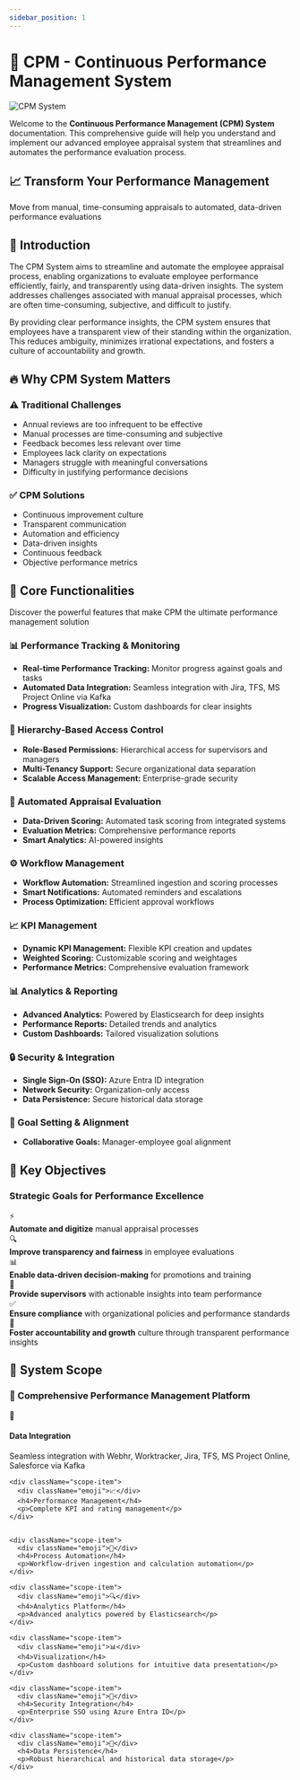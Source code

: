 ```yaml
---
sidebar_position: 1
---
```


# 🚀 CPM - Continuous Performance Management System

<div className="intro-hero">
  <img src="/cpm-documentation/img/docusaurus.png" alt="CPM System" />
</div>

Welcome to the **Continuous Performance Management (CPM) System** documentation. This comprehensive guide will help you understand and implement our advanced employee appraisal system that streamlines and automates the performance evaluation process.

<div className="intro-banner">
  <h2>📈 Transform Your Performance Management</h2>
  <p>
    Move from manual, time-consuming appraisals to automated, data-driven performance evaluations
  </p>
</div>

## 🎯 Introduction

The CPM System aims to streamline and automate the employee appraisal process, enabling organizations to evaluate employee performance efficiently, fairly, and transparently using data-driven insights. The system addresses challenges associated with manual appraisal processes, which are often time-consuming, subjective, and difficult to justify.

By providing clear performance insights, the CPM system ensures that employees have a transparent view of their standing within the organization. This reduces ambiguity, minimizes irrational expectations, and fosters a culture of accountability and growth.

## 🔥 Why CPM System Matters

<div className="intro-grid">
  <div className="intro-card">
    <h3>⚠️ Traditional Challenges</h3>
    <ul>
      <li>Annual reviews are too infrequent to be effective</li>
      <li>Manual processes are time-consuming and subjective</li>
      <li>Feedback becomes less relevant over time</li>
      <li>Employees lack clarity on expectations</li>
      <li>Managers struggle with meaningful conversations</li>
      <li>Difficulty in justifying performance decisions</li>
    </ul>
  </div>
  <div className="intro-card-green">
    <h3>✅ CPM Solutions</h3>
    <ul>
      <li>Continuous improvement culture</li>
      <li>Transparent communication</li>
      <li>Automation and efficiency</li>
      <li>Data-driven insights</li>
      <li>Continuous feedback</li>
      <li>Objective performance metrics</li>
    </ul>
  </div>
</div>

## 🎯 Core Functionalities

<div className="intro-center">
  <p className="intro-description">
    Discover the powerful features that make CPM the ultimate performance management solution
  </p>
</div>

<div className="intro-grid-large">

<div className="intro-card-white">
  <h3 className="blue">📊 Performance Tracking & Monitoring</h3>
  <ul>
    <li><strong>Real-time Performance Tracking:</strong> Monitor progress against goals and tasks</li>
    <li><strong>Automated Data Integration:</strong> Seamless integration with Jira, TFS, MS Project Online via Kafka</li>
    <li><strong>Progress Visualization:</strong> Custom dashboards for clear insights</li>
  </ul>
</div>

<div className="intro-card-white">
  <h3 className="green">🔐 Hierarchy-Based Access Control</h3>
  <ul>
    <li><strong>Role-Based Permissions:</strong> Hierarchical access for supervisors and managers</li>
    <li><strong>Multi-Tenancy Support:</strong> Secure organizational data separation</li>
    <li><strong>Scalable Access Management:</strong> Enterprise-grade security</li>
  </ul>
</div>

<div className="intro-card-white">
  <h3 className="red">🤖 Automated Appraisal Evaluation</h3>
  <ul>
    <li><strong>Data-Driven Scoring:</strong> Automated task scoring from integrated systems</li>
    <li><strong>Evaluation Metrics:</strong> Comprehensive performance reports</li>
    <li><strong>Smart Analytics:</strong> AI-powered insights</li>
  </ul>
</div>

<div className="intro-card-white">
  <h3 className="purple">⚙️ Workflow Management</h3>
  <ul>
    <li><strong>Workflow Automation:</strong> Streamlined ingestion and scoring processes</li>
    <li><strong>Smart Notifications:</strong> Automated reminders and escalations</li>
    <li><strong>Process Optimization:</strong> Efficient approval workflows</li>
  </ul>
</div>

<div className="intro-card-white">
  <h3 className="orange">📈 KPI Management</h3>
  <ul>
    <li><strong>Dynamic KPI Management:</strong> Flexible KPI creation and updates</li>
    <li><strong>Weighted Scoring:</strong> Customizable scoring and weightages</li>
    <li><strong>Performance Metrics:</strong> Comprehensive evaluation framework</li>
  </ul>
</div>

<div className="intro-card-white">
  <h3 className="teal">📊 Analytics & Reporting</h3>
  <ul>
    <li><strong>Advanced Analytics:</strong> Powered by Elasticsearch for deep insights</li>
    <li><strong>Performance Reports:</strong> Detailed trends and analytics</li>
    <li><strong>Custom Dashboards:</strong> Tailored visualization solutions</li>
  </ul>
</div>

<div className="intro-card-white">
  <h3 className="pink">🔒 Security & Integration</h3>
  <ul>
    <li><strong>Single Sign-On (SSO):</strong> Azure Entra ID integration</li>
    <li><strong>Network Security:</strong> Organization-only access</li>
    <li><strong>Data Persistence:</strong> Secure historical data storage</li>
  </ul>
</div>

<div className="intro-card-white">
  <h3 className="emerald">🎯 Goal Setting & Alignment</h3>
  <ul>
    <li><strong>Collaborative Goals:</strong> Manager-employee goal alignment</li>
  </ul>
</div>

</div>

## 🎯 Key Objectives

<div className="intro-objectives">
  <h3>
    Strategic Goals for Performance Excellence
  </h3>
  <div className="objectives-grid">
    <div className="objective-item">
      <div className="emoji">⚡</div>
      <strong>Automate and digitize</strong> manual appraisal processes
    </div>
    <div className="objective-item">
      <div className="emoji">🔍</div>
      <strong>Improve transparency and fairness</strong> in employee evaluations
    </div>
    <div className="objective-item">
      <div className="emoji">📊</div>
      <strong>Enable data-driven decision-making</strong> for promotions and training
    </div>
    <div className="objective-item">
      <div className="emoji">👥</div>
      <strong>Provide supervisors</strong> with actionable insights into team performance
    </div>
    <div className="objective-item">
      <div className="emoji">✅</div>
      <strong>Ensure compliance</strong> with organizational policies and performance standards
    </div>
    <div className="objective-item">
      <div className="emoji">🌱</div>
      <strong>Foster accountability and growth</strong> culture through transparent performance insights
    </div>
  </div>
</div>

## 🚀 System Scope

<div className="intro-scope">
  <h3>
    🔧 Comprehensive Performance Management Platform
  </h3>
  
  <div className="scope-grid">
    <div className="scope-item">
      <div className="emoji">🔌</div>
      <h4>Data Integration</h4>
      <p>Seamless integration with Webhr, Worktracker, Jira, TFS, MS Project Online, Salesforce via Kafka</p>
    </div>
    
    <div className="scope-item">
      <div className="emoji">📈</div>
      <h4>Performance Management</h4>
      <p>Complete KPI and rating management</p>
    </div>
    
    
    <div className="scope-item">
      <div className="emoji">🤖</div>
      <h4>Process Automation</h4>
      <p>Workflow-driven ingestion and calculation automation</p>
    </div>
    
    <div className="scope-item">
      <div className="emoji">🔍</div>
      <h4>Analytics Platform</h4>
      <p>Advanced analytics powered by Elasticsearch</p>
    </div>
    
    <div className="scope-item">
      <div className="emoji">📊</div>
      <h4>Visualization</h4>
      <p>Custom dashboard solutions for intuitive data presentation</p>
    </div>
    
    <div className="scope-item">
      <div className="emoji">🔐</div>
      <h4>Security Integration</h4>
      <p>Enterprise SSO using Azure Entra ID</p>
    </div>
    
    <div className="scope-item">
      <div className="emoji">💾</div>
      <h4>Data Persistence</h4>
      <p>Robust hierarchical and historical data storage</p>
    </div>
  </div>
</div>

<!-- 
## 📚 Documentation Structure

<div className="intro-docs-grid">
  <div className="intro-docs-card blue">
    <div className="emoji">📖</div>
    <h4>Tutorial Basics</h4>
    <p>Step-by-step guides for implementing CPM</p>
  </div>
  
  <div className="intro-docs-card purple">
    <div className="emoji">📊</div>
    <h4>KPI Reference</h4>
    <p>Key performance indicators and metrics</p>
  </div>
  
  <div className="intro-docs-card green">
    <div className="emoji">🏭</div>
    <h4>Product Factory</h4>
    <p>Specialized CPM for product development teams</p>
  </div>
  
  <div className="intro-docs-card orange">
    <div className="emoji">🎯</div>
    <h4>Tutorial Extras</h4>
    <p>Advanced topics and best practices</p>
  </div>
</div>
-->

